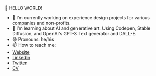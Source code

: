 🤔 HELLO WORLD! 

- 🔭 I’m currently working on experience design projects for various companies and non-profits.
- 🌱 I’m learning about AI and generative art. Using Codepen, Stable Diffusion, and OpenAI's GPT-3 Text generator and DALL-E.
- 😄 Pronouns: he/his
- 📫 How to reach me: 
- <a href="https://kyleoutlaw.io">Website</a>
- <a href="https://www.linkedin.com/in/koutlaw/">Linkedin</a>
- <a href="https://twitter.com/_kyleOutlaw">Twitter</a>
- <a href="https://github.com/koutlaw/koutlaw/blob/main/CV.md">CV</a>

